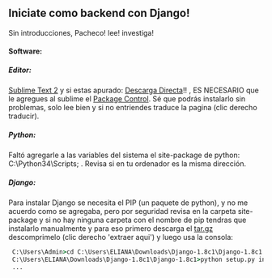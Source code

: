 ## Iniciate como backend con Django!
Sin introducciones, Pacheco! lee! investiga!

#### Software:
##### Editor: 
[Sublime Text 2] y si estas apurado: [Descarga Directa]!! , ES NECESARIO que le agregues al sublime el [Package Control]. Sé que podrás instalarlo sin problemas, solo lee bien y si no entriendes traduce la pagina (clic derecho traducir).

##### Python:
Faltó agregarle a las variables del sistema el site-package de python: C:\Python34\Scripts; . Revisa si en tu ordenador es la misma dirección.

##### Django:
Para instalar Django se necesita el PIP (un paquete de python), y no me acuerdo como se agregaba, pero por seguridad revisa en la carpeta site-package y si no hay ninguna carpeta con el nombre de pip tendras que instalarlo manualmente y para eso primero descarga el [tar.gz] descomprimelo (clic derecho 'extraer aqui') y luego usa la consola:
```cmd
 C:\Users\Admin>cd C:\Users\ELIANA\Downloads\Django-1.8c1\Django-1.8c1
 C:\Users\ELIANA\Downloads\Django-1.8c1\Django-1.8c1>python setup.py install
 ...
```
[tar.gz]:https://www.djangoproject.com/download/1.8c1/tarball/
[Package Control]:https://packagecontrol.io/installation
[Descarga Directa]:http://c758482.r82.cf2.rackcdn.com/Sublime%20Text%202.0.2%20Setup.exe
[Sublime Text 2]:http://www.sublimetext.com/
